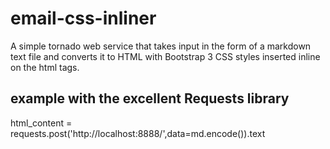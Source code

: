 # email-css-inliner

A simple tornado web service that takes input in the form of a markdown text file and converts it to HTML with Bootstrap 3 CSS styles inserted inline on the html tags.

## example with the excellent Requests library

  html_content = requests.post('http://localhost:8888/',data=md.encode()).text
